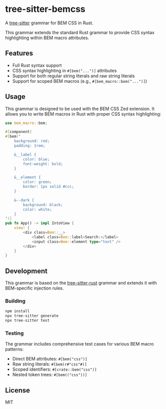 # tree-sitter-bemcss

A [tree-sitter](https://github.com/tree-sitter/tree-sitter) grammar for BEM CSS in Rust.

This grammar extends the standard Rust grammar to provide CSS syntax highlighting within BEM macro attributes.

## Features

- Full Rust syntax support
- CSS syntax highlighting in `#[bem("...")]` attributes
- Support for both regular string literals and raw string literals
- Support for scoped BEM macros (e.g., `#[bem_macro::bem("...")]`)

## Usage

This grammar is designed to be used with the BEM CSS Zed extension. It allows you to write BEM macros in Rust with proper CSS syntax highlighting:

```rust
use bem_macro::bem;

#[component]
#[bem("
    background: red;
    padding: 1rem;

    &__label {
        color: blue;
        font-weight: bold;
    }

    &__element {
        color: green;
        border: 1px solid #ccc;
    }

    &--dark {
        background: black;
        color: white;
    }
")]
pub fn App() -> impl IntoView {
    view! {
        <div class=Bem::__>
            <label class=Bem::label>Search:</label>
            <input class=Bem::element type="text" />
        </div>
    }
}
```

## Development

This grammar is based on the [tree-sitter-rust](https://github.com/tree-sitter/tree-sitter-rust) grammar and extends it with BEM-specific injection rules.

### Building

```bash
npm install
npx tree-sitter generate
npx tree-sitter test
```

### Testing

The grammar includes comprehensive test cases for various BEM macro patterns:

- Direct BEM attributes: `#[bem("css")]`
- Raw string literals: `#[bem(r#"css"#)]`
- Scoped identifiers: `#[crate::bem("css")]`
- Nested token trees: `#[bem(("css"))]`

## License

MIT